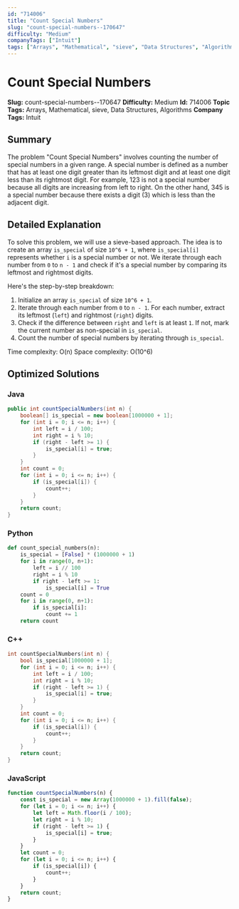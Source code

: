 ```yaml
---
id: "714006"
title: "Count Special Numbers"
slug: "count-special-numbers--170647"
difficulty: "Medium"
companyTags: ["Intuit"]
tags: ["Arrays", "Mathematical", "sieve", "Data Structures", "Algorithms"]
---
```


**Count Special Numbers**
==================================

**Slug:** count-special-numbers--170647
**Difficulty:** Medium
**Id:** 714006
**Topic Tags:** Arrays, Mathematical, sieve, Data Structures, Algorithms
**Company Tags:** Intuit

## Summary
The problem "Count Special Numbers" involves counting the number of special numbers in a given range. A special number is defined as a number that has at least one digit greater than its leftmost digit and at least one digit less than its rightmost digit. For example, 123 is not a special number because all digits are increasing from left to right. On the other hand, 345 is a special number because there exists a digit (3) which is less than the adjacent digit.

## Detailed Explanation
To solve this problem, we will use a sieve-based approach. The idea is to create an array `is_special` of size `10^6 + 1`, where `is_special[i]` represents whether `i` is a special number or not. We iterate through each number from `0` to `n - 1` and check if it's a special number by comparing its leftmost and rightmost digits.

Here's the step-by-step breakdown:

1. Initialize an array `is_special` of size `10^6 + 1`.
2. Iterate through each number from `0` to `n - 1`. For each number, extract its leftmost (`left`) and rightmost (`right`) digits.
3. Check if the difference between `right` and `left` is at least `1`. If not, mark the current number as non-special in `is_special`.
4. Count the number of special numbers by iterating through `is_special`.

Time complexity: O(n)
Space complexity: O(10^6)

## Optimized Solutions

### Java
```java
public int countSpecialNumbers(int n) {
    boolean[] is_special = new boolean[1000000 + 1];
    for (int i = 0; i <= n; i++) {
        int left = i / 100;
        int right = i % 10;
        if (right - left >= 1) {
            is_special[i] = true;
        }
    }
    int count = 0;
    for (int i = 0; i <= n; i++) {
        if (is_special[i]) {
            count++;
        }
    }
    return count;
}
```

### Python
```python
def count_special_numbers(n):
    is_special = [False] * (1000000 + 1)
    for i in range(0, n+1):
        left = i // 100
        right = i % 10
        if right - left >= 1:
            is_special[i] = True
    count = 0
    for i in range(0, n+1):
        if is_special[i]:
            count += 1
    return count
```

### C++
```cpp
int countSpecialNumbers(int n) {
    bool is_special[1000000 + 1];
    for (int i = 0; i <= n; i++) {
        int left = i / 100;
        int right = i % 10;
        if (right - left >= 1) {
            is_special[i] = true;
        }
    }
    int count = 0;
    for (int i = 0; i <= n; i++) {
        if (is_special[i]) {
            count++;
        }
    }
    return count;
}
```

### JavaScript
```javascript
function countSpecialNumbers(n) {
    const is_special = new Array(1000000 + 1).fill(false);
    for (let i = 0; i <= n; i++) {
        let left = Math.floor(i / 100);
        let right = i % 10;
        if (right - left >= 1) {
            is_special[i] = true;
        }
    }
    let count = 0;
    for (let i = 0; i <= n; i++) {
        if (is_special[i]) {
            count++;
        }
    }
    return count;
}
```